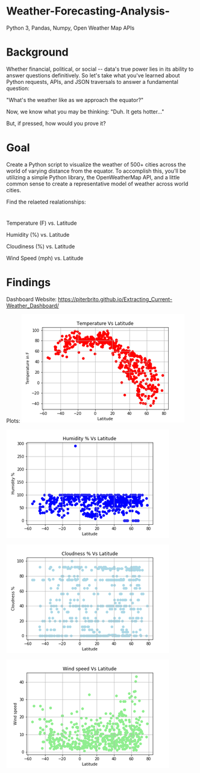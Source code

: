 # Weather-Forecasting-Analysis-
Python 3, Pandas, Numpy, Open Weather Map APIs

# Background

Whether financial, political, or social -- data's true power lies in its ability to answer questions definitively. So let's take what you've learned about Python requests, APIs, and JSON traversals to answer a fundamental question: 

"What's the weather like as we approach the equator?"

Now, we know what you may be thinking: "Duh. It gets hotter..."

But, if pressed, how would you prove it?

# Goal
Create a Python script to visualize the weather of 500+ cities across the world of varying distance from the equator. To accomplish this, you'll be utilizing a simple Python library, the OpenWeatherMap API, and a little common sense to create a representative model of weather across world cities.

Find the relaeted realationships:
#
Temperature (F) vs. Latitude

Humidity (%) vs. Latitude

Cloudiness (%) vs. Latitude

Wind Speed (mph) vs. Latitude

# Findings
Dashboard Website:
https://piterbrito.github.io/Extracting_Current-Weather_Dashboard/


Plots:
![x](images/TemperatureInWorldCities.png)

![x](images/HumidityInWorldCities.png)

![x](images/CloudnessInWorldCities.png)

![x](images/WindInWorldCities.png)


